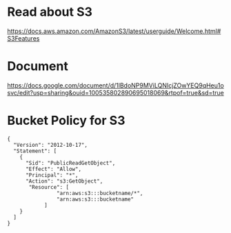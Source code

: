 # Read about S3
https://docs.aws.amazon.com/AmazonS3/latest/userguide/Welcome.html#S3Features

# Document
https://docs.google.com/document/d/1lBdoNP9MViLQNIcjZOwYEQ9qHeu1osvc/edit?usp=sharing&ouid=100535802890695018069&rtpof=true&sd=true



# Bucket Policy for S3

```
{
  "Version": "2012-10-17",
  "Statement": [
    {
      "Sid": "PublicReadGetObject",
      "Effect": "Allow",
      "Principal": "*",
      "Action": "s3:GetObject",
       "Resource": [
                "arn:aws:s3:::bucketname/*",
                "arn:aws:s3:::bucketname"
            ]
    }
  ]
}
```

